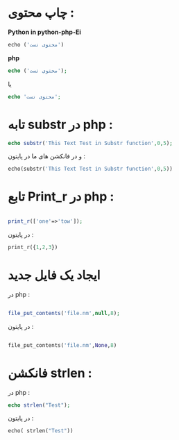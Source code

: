 # چاپ محتوی :

**Python in python-php-Ei**

```python 
echo ('محتوی تست')
```


**php**

```php
echo ('محتوی تست');
```

یا
```php
echo 'محتوی تست';
```

# تابه substr در php :

```php 
echo substr('This Text Test in Substr function',0,5);
```


و در فانکشن های ما در پایتون :

```python 
echo(substr('This Text Test in Substr function',0,5))
```


# تابع Print_r در php :

```php

print_r(['one'=>'tow']);
```



در پایتون :
```python 
print_r({1,2,3})
```



# ایجاد یک فایل جدید

در php :



```php 

file_put_contents('file.nm',null,8);
```


در پایتون : 
```python 

file_put_contents('file.nm',None,8)
```
 
# فانکشن strlen :

در php :


```php
echo strlen("Test");
```
در پایتون : 

```python
echo( strlen("Test"))
```

[](https://github.com/DevNull-IR/python-php-Ei/blob/main/exsample/Persian.md)
